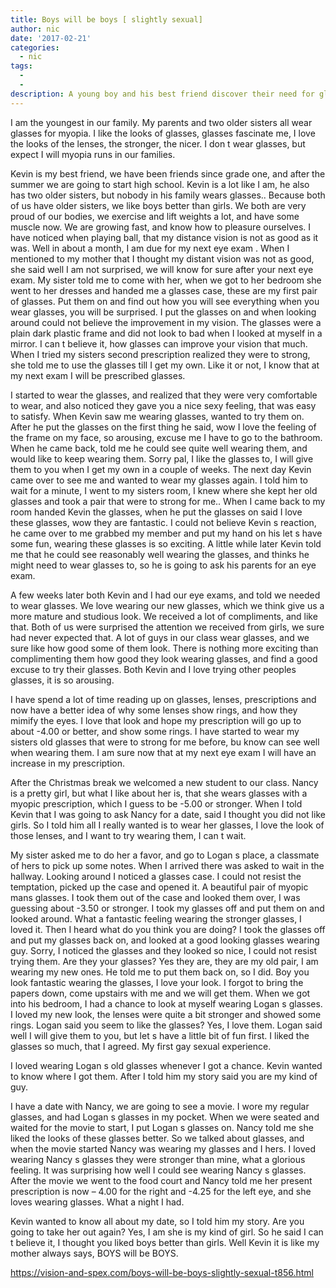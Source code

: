 ```yaml
---
title: Boys will be boys [ slightly sexual]
author: nic
date: '2017-02-21'
categories:
  - nic
tags:
  - 
  - 
description: A young boy and his best friend discover their need for glasses, leading to unexpected adventures and desires.
---
```

I am the youngest in our family.
My parents and two older sisters all wear glasses for myopia.
I like the looks of glasses, glasses fascinate me, I love the looks of the lenses, the stronger, the nicer.
I don t wear glasses, but expect I will myopia runs in our families.

Kevin is my best friend, we have been friends since grade one, and after the summer we are going to start high school.
Kevin is a lot like I am, he also has two older sisters, but nobody in his family wears glasses..
Because both of us have older sisters, we like boys better than girls.
We both are very proud of our bodies, we exercise and lift weights a lot, and have some muscle now.
We are growing fast, and know how to pleasure ourselves.
I have noticed when playing ball, that my distance vision is not as good as it was.
Well in about a month, I am due for my next eye exam
.
When I mentioned to my mother that I thought my distant vision was not as good,  she said well I am not surprised, we will know for sure after your next eye exam.
My sister told me to come with her, when we got to her bedroom she went to her dresses and handed me a glasses case, these are my first pair of glasses.
Put them on and find out how you will see everything when you wear glasses, you will be surprised.
I put the glasses on and when looking around could not believe the improvement in my vision.
The glasses were a plain dark plastic frame and did not look to bad when I looked at myself in a mirror.
I can t believe it, how glasses can improve your vision that much.
When I tried my sisters second prescription realized they were to strong, she told me to use the glasses till I get my own.
Like it or not, I know that at my next exam I will be prescribed glasses.

I started to wear the glasses, and realized that they were very comfortable to wear,
and also noticed they gave you a nice sexy feeling, that was easy to satisfy.
When Kevin saw me wearing glasses,  wanted to try them on.
After he put the glasses on the first thing he said, wow I love the feeling of the frame on my face, so arousing, excuse me I have to go to the bathroom.
When he came back, told me he could see quite well wearing them, and would like to keep wearing them.
Sorry pal, I like the glasses to, I will give them to you when I get my own in a couple of weeks.
The next day Kevin came over to see me and wanted to wear my glasses again.
I told him to wait for a minute, I went to my sisters room, I knew where she kept her old glasses and  took a pair that were to strong for me..
When I came back to my room handed Kevin the glasses, when he put the glasses on said I love these glasses, wow they are fantastic.
I could not believe Kevin s reaction, he came over to me grabbed my member and put my hand on his 
let s have some fun, wearing these glasses is so exciting.
A little while later Kevin told me that he could see reasonably well wearing the glasses, and thinks he might need to wear glasses to, so he is going to ask his parents for an eye exam. 

A few weeks later both Kevin and I had our eye exams, and told we needed to wear glasses.
We love wearing our new glasses, which we think give us a more mature and studious look.
We received a lot of compliments, and like that.
Both of us were surprised the attention we received from girls, we sure had never expected that.
A lot of guys in our class wear glasses, and we sure like how good some of them look.
There is nothing more exciting than complimenting them how good they look wearing glasses, and find a good excuse to try their glasses.
Both Kevin and I love trying other peoples glasses, it is so arousing.

I have spend a lot of time reading up on glasses, lenses, prescriptions and now have a better idea 
of why some lenses show rings, and how they mimify the eyes.
I love that look and hope my prescription will go up to about -4.00 or better, and show some rings.
I have started to wear my sisters old glasses that were to strong for me before, bu know can see well when wearing them.
I am sure now that at my next eye exam I will have an increase in my prescription.

After the Christmas break we welcomed a new student to our class.
Nancy is a pretty girl, but what I like about her is, that she wears glasses with a myopic prescription, which I guess to be -5.00 or stronger.
When I told Kevin that I was going to ask Nancy for a date, said I thought you did not like girls.
So I told him all I really wanted is to wear her glasses, I love the look of those lenses, and I want to try wearing them, I can t wait.

My sister asked me to do her a favor, and go to Logan s place, a classmate of hers to pick up some notes.
When I arrived there was asked to wait in the hallway.
Looking around I noticed a glasses case.
I could not resist the temptation, picked up the case and opened it.
A beautiful pair of myopic mans glasses.
I took them out of the case and looked them over, I was guessing about -3.50 or stronger.
I took my glasses off and put them on and looked around.
What a fantastic feeling wearing the stronger glasses, I loved it.
Then I heard what do you think you are doing?
I took the glasses off and put my glasses back on, and looked at a good looking glasses wearing guy.
Sorry, I noticed the glasses and they looked so nice, I could not resist trying them.
Are they your glasses?
Yes they are, they are my old pair, I am wearing my new ones.
He told me to put them back on, so I did.
Boy you look fantastic wearing the glasses, I love your look.
I forgot to bring the papers down, come upstairs with me and we will get them.
When we got into his bedroom, I had a chance to look at myself wearing Logan s glasses.
I loved my new look, the lenses were quite a bit stronger and showed some rings.
Logan said you seem to like the glasses?
Yes, I love them.
Logan said well I will give them to you, but let s have a little bit of fun first.
I liked the glasses so much, that I agreed.
My first gay sexual experience.

I loved wearing Logan s old glasses whenever I got a chance.
Kevin wanted to know where I got them.
After I told him my story said you are my kind of guy.

I have a date with Nancy, we are going to see a movie.
I wore my regular glasses, and had Logan s glasses in my pocket.
When we were seated and waited for the movie to start, I put Logan s glasses on.
Nancy told me she liked the looks of these glasses better.
So we talked about glasses, and when the movie started Nancy was wearing my glasses and I hers.
I loved wearing Nancy s glasses they were stronger than mine, what a glorious feeling.
It was surprising how well I could see wearing Nancy s glasses.
After the movie we went to the food court and Nancy told me her present prescription is now – 4.00 for the right and -4.25 for the left eye, and she loves wearing glasses.
What a night I had.

Kevin wanted to know all about my date, so I told him my story.
Are you going to take her out again?
Yes, I am she is my kind of girl.
So he said I can t believe it, I thought you liked boys better than girls.
Well Kevin it is like my mother always says, BOYS will be BOYS.

https://vision-and-spex.com/boys-will-be-boys-slightly-sexual-t856.html